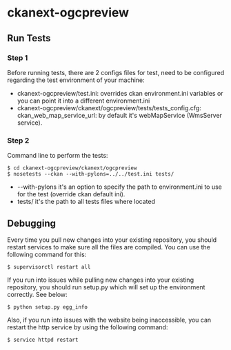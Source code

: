 ckanext-ogcpreview
==================

## Run Tests
### Step 1
Before running tests, there are 2 configs files for test, need to be configured regarding the test environment of your machine:
- ckanext-ogcpreview/test.ini: overrides ckan environment.ini variables or you can point it into a different environment.ini
- ckanext-ogcpreview/ckanext/ogcpreview/tests/tests_config.cfg:
ckan_web_map_service_url: by default it's webMapService (WmsServer service).

### Step 2
Command line to perform the tests:

```
$ cd ckanext-ogcpreview/ckanext/ogcpreview
$ nosetests --ckan --with-pylons=../../test.ini tests/
```
- --with-pylons it's an option to specify the path to environment.ini to use for the test (override ckan default ini).
- tests/ it's the path to all tests files where located

## Debugging

Every time you pull new changes into your existing repository, you should restart services to make sure all the files are compiled. You can use the following command for this:

```
$ supervisorctl restart all
```
If you run into issues while pulling new changes into your existing repository, you should run setup.py which will set up the environment correctly. See below:

```
$ python setup.py egg_info
```
Also, if you run into issues with the website being inaccessible, you can restart the http service by using the following command:

```
$ service httpd restart
```
